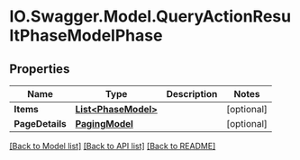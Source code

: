 # IO.Swagger.Model.QueryActionResultPhaseModelPhase
## Properties

Name | Type | Description | Notes
------------ | ------------- | ------------- | -------------
**Items** | [**List&lt;PhaseModel&gt;**](PhaseModel.md) |  | [optional] 
**PageDetails** | [**PagingModel**](PagingModel.md) |  | [optional] 

[[Back to Model list]](../README.md#documentation-for-models) [[Back to API list]](../README.md#documentation-for-api-endpoints) [[Back to README]](../README.md)

